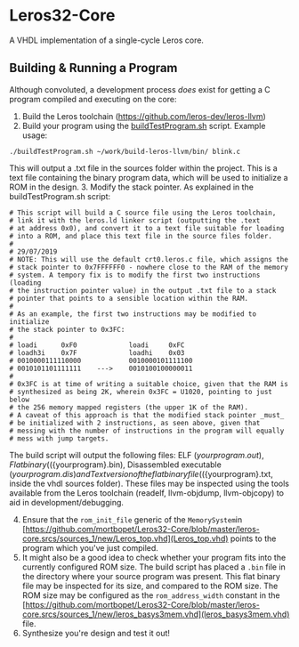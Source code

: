 # Leros32-Core
A VHDL implementation of a single-cycle Leros core.


## Building & Running a Program
Although convoluted, a development process *does* exist for getting a C program compiled and executing on the core:

1. Build the Leros toolchain (https://github.com/leros-dev/leros-llvm)
2. Build your program using the [buildTestProgram.sh](https://github.com/mortbopet/Leros32-Core/blob/master/testprograms/buildTestProgram.sh) script. Example usage:
```
./buildTestProgram.sh ~/work/build-leros-llvm/bin/ blink.c
```
This will output a .txt file in the sources folder within the project. This is a text file containing the binary program data, which will be used to initialize a ROM in the design.
3. Modify the stack pointer. As explained in the buildTestProgram.sh script:
```
# This script will build a C source file using the Leros toolchain,
# link it with the leros.ld linker script (outputting the .text
# at address 0x0), and convert it to a text file suitable for loading
# into a ROM, and place this text file in the source files folder.
#
# 29/07/2019
# NOTE: This will use the default crt0.leros.c file, which assigns the
# stack pointer to 0x7FFFFFF0 - nowhere close to the RAM of the memory
# system. A tempory fix is to modify the first two instructions (loading
# the instruction pointer value) in the output .txt file to a stack
# pointer that points to a sensible location within the RAM.
#
# As an example, the first two instructions may be modified to initialize
# the stack pointer to 0x3FC:
#
# loadi      0xF0             loadi     0xFC
# loadh3i    0x7F             loadhi    0x03
# 0010000111110000            0010000101111100
# 0010101101111111    --->    0010100100000011
#
# 0x3FC is at time of writing a suitable choice, given that the RAM is
# synthesized as being 2K, wherein 0x3FC = U1020, pointing to just below
# the 256 memory mapped registers (the upper 1K of the RAM).
# A caveat of this approach is that the modified stack pointer _must_
# be initialized with 2 instructions, as seen above, given that
# messing with the number of instructions in the program will equally
# mess with jump targets.
```
The build script will output the following files:
ELF (${yourprogram}.out), Flat binary ((${yourprogram}.bin), Disassembled executable (${yourprogram}.dis) and Text version of the flat binary file ((${yourprogram}.txt, inside the vhdl sources folder). These files may be inspected using the tools available from the Leros toolchain (readelf, llvm-objdump, llvm-objcopy) to aid in development/debugging.

4. Ensure that the `rom_init_file` generic of the `MemorySystem`in [https://github.com/mortbopet/Leros32-Core/blob/master/leros-core.srcs/sources_1/new/Leros_top.vhd](Leros_top.vhd) points to the program which you've just compiled.
5. It might also be a good idea to check whether your program fits into the currently configured ROM size. The build script has placed a `.bin` file in the directory where your source program was present. This flat binary file may be inspected for its size, and compared to the ROM size. The ROM size may be configured as the `rom_address_width` constant in the [https://github.com/mortbopet/Leros32-Core/blob/master/leros-core.srcs/sources_1/new/leros_basys3mem.vhd](leros_basys3mem.vhd) file.
6. Synthesize you're design and test it out!
